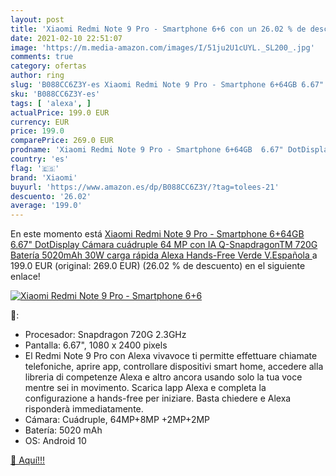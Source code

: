 ```yaml
---
layout: post
title: 'Xiaomi Redmi Note 9 Pro - Smartphone 6+6 con un 26.02 % de descuento'
date: 2021-02-10 22:51:07
image: 'https://m.media-amazon.com/images/I/51ju2U1cUYL._SL200_.jpg'
comments: true
category: ofertas
author: ring
slug: 'B088CC6Z3Y-es Xiaomi Redmi Note 9 Pro - Smartphone 6+64GB 6.67"...'
sku: 'B088CC6Z3Y-es'
tags: [ 'alexa', ]
actualPrice: 199.0 EUR
currency: EUR
price: 199.0
comparePrice: 269.0 EUR
prodname: 'Xiaomi Redmi Note 9 Pro - Smartphone 6+64GB  6.67" DotDisplay  Cámara cuádruple 64 MP con IA  Q-SnapdragonTM 720G  Batería 5020mAh  30W carga rápida   Alexa Hands-Free  Verde  V.Española '
country: 'es'
flag: '🇪🇸'
brand: 'Xiaomi'
buyurl: 'https://www.amazon.es/dp/B088CC6Z3Y/?tag=tolees-21'
descuento: '26.02'
average: '199.0'
---
```


En este momento está [Xiaomi Redmi Note 9 Pro - Smartphone 6+64GB  6.67" DotDisplay  Cámara cuádruple 64 MP con IA  Q-SnapdragonTM 720G  Batería 5020mAh  30W carga rápida   Alexa Hands-Free  Verde  V.Española ](https://www.amazon.es/dp/B088CC6Z3Y/?tag=tolees-21) a 199.0 EUR (original: 269.0 EUR) (26.02 %  de descuento) en el siguiente enlace!

[![Xiaomi Redmi Note 9 Pro - Smartphone 6+6](https://m.media-amazon.com/images/I/51ju2U1cUYL._SL200_.jpg)](https://www.amazon.es/dp/B088CC6Z3Y/?tag=tolees-21)

🔎:

- Procesador: Snapdragon 720G 2.3GHz
- Pantalla: 6.67", 1080 x 2400 pixels
- El Redmi Note 9 Pro con Alexa vivavoce ti permitte effettuare chiamate telefoniche, aprire app, controllare dispositivi smart home, accedere alla libreria di competenze Alexa e altro ancora usando solo la tua voce mentre sei in movimento. Scarica lapp Alexa e completa la configurazione a hands-free per iniziare. Basta chiedere e Alexa risponderà immediatamente.
- Cámara: Cuádruple, 64MP+8MP +2MP+2MP
- Batería: 5020 mAh
- OS: Android 10

[🛒 Aquí!!!](https://www.amazon.es/dp/B088CC6Z3Y/?tag=tolees-21)
